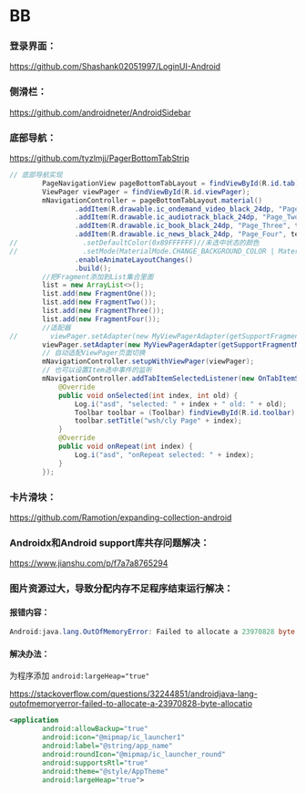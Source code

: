 # BB
### 登录界面：

https://github.com/Shashank02051997/LoginUI-Android

### 侧滑栏：

https://github.com/androidneter/AndroidSidebar

### 底部导航：

https://github.com/tyzlmjj/PagerBottomTabStrip

```java
// 底部导航实现
        PageNavigationView pageBottomTabLayout = findViewById(R.id.tab);
        ViewPager viewPager = findViewById(R.id.viewPager);
        mNavigationController = pageBottomTabLayout.material()
                .addItem(R.drawable.ic_ondemand_video_black_24dp, "Page_One", testColors[0])
                .addItem(R.drawable.ic_audiotrack_black_24dp, "Page_Two", testColors[1])
                .addItem(R.drawable.ic_book_black_24dp, "Page_Three", testColors[2])
                .addItem(R.drawable.ic_news_black_24dp, "Page_Four", testColors[3])
//                .setDefaultColor(0x89FFFFFF)//未选中状态的颜色
//                .setMode(MaterialMode.CHANGE_BACKGROUND_COLOR | MaterialMode.HIDE_TEXT)//这里可以设置样式模式，总共可以组合出4种效果
                .enableAnimateLayoutChanges()
                .build();
        //把Fragment添加到List集合里面
        list = new ArrayList<>();
        list.add(new FragmentOne());
        list.add(new FragmentTwo());
        list.add(new FragmentThree());
        list.add(new FragmentFour());
        //适配器
//        viewPager.setAdapter(new MyViewPagerAdapter(getSupportFragmentManager(), mNavigationController.getItemCount()));
        viewPager.setAdapter(new MyViewPagerAdapter(getSupportFragmentManager(), list));
        // 自动适配ViewPager页面切换
        mNavigationController.setupWithViewPager(viewPager);
        // 也可以设置Item选中事件的监听
        mNavigationController.addTabItemSelectedListener(new OnTabItemSelectedListener() {
            @Override
            public void onSelected(int index, int old) {
                Log.i("asd", "selected: " + index + " old: " + old);
                Toolbar toolbar = (Toolbar) findViewById(R.id.toolbar);
                toolbar.setTitle("wsh/cly Page" + index);
            }
            @Override
            public void onRepeat(int index) {
                Log.i("asd", "onRepeat selected: " + index);
            }
        });
```

### 卡片滑块：

https://github.com/Ramotion/expanding-collection-android

### Androidx和Android support库共存问题解决：

https://www.jianshu.com/p/f7a7a8765294

### 图片资源过大，导致分配内存不足程序结束运行解决：

#### 报错内容：

```java
Android:java.lang.OutOfMemoryError: Failed to allocate a 23970828 byte allocation with 2097152 free bytes and 2MB until OOM
```

#### 解决办法：

为程序添加 `android:largeHeap="true"`

https://stackoverflow.com/questions/32244851/androidjava-lang-outofmemoryerror-failed-to-allocate-a-23970828-byte-allocatio

```xml
<application
        android:allowBackup="true"
        android:icon="@mipmap/ic_launcher1"
        android:label="@string/app_name"
        android:roundIcon="@mipmap/ic_launcher_round"
        android:supportsRtl="true"
        android:theme="@style/AppTheme"
        android:largeHeap="true">
```

